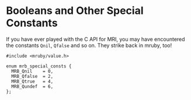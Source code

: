# Booleans and Other Special Constants

If you have ever played with the C API for MRI, you may have encountered the
constants `Qnil`, `Qfalse` and so on. They strike back in mruby, too!

    #include <mruby/value.h>

    enum mrb_special_consts {
      MRB_Qnil    = 0,
      MRB_Qfalse  = 2,
      MRB_Qtrue   = 4,
      MRB_Qundef  = 6,
    };
